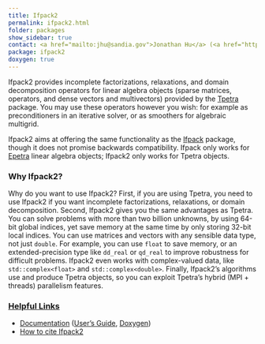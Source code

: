 ```yaml
---
title: Ifpack2
permalink: ifpack2.html
folder: packages
show_sidebar: true
contact: <a href="mailto:jhu@sandia.gov">Jonathan Hu</a> (<a href="https://github.com/jhux2">@jhux2</a>), <a href="mailto:csiefer@sandia.gov">Chris Siefert</a> (<a href="https://github.com/csiefert2">@csiefert2</a>), <a href="https://github.com/orgs/trilinos/teams/ifpack2">@ifpack2</a>
package: ifpack2
doxygen: true
---
```


Ifpack2 provides incomplete factorizations, relaxations, and domain decomposition operators for linear algebra objects (sparse matrices, operators, and dense vectors and multivectors) provided by the [Tpetra](tpetra.html) package. You may use these operators however you wish: for example as preconditioners in an iterative solver, or as smoothers for algebraic multigrid.

Ifpack2 aims at offering the same functionality as the [Ifpack](ifpack.html) package, though it does not promise backwards compatibility. Ifpack only works for [Epetra](epetra.html) linear algebra objects; Ifpack2 only works for Tpetra objects.

### Why Ifpack2?

Why do you want to use Ifpack2? First, if you are using Tpetra, you need to use Ifpack2 if you want incomplete factorizations, relaxations, or domain decomposition. Second, Ifpack2 gives you the same advantages as Tpetra. You can solve problems with more than two billion unknowns, by using 64-bit global indices, yet save memory at the same time by only storing 32-bit local indices. You can use matrices and vectors with any sensible data type, not just `double`. For example, you can use `float` to save memory, or an extended-precision type like `dd_real` or `qd_real` to improve robustness for difficult problems. Ifpack2 even works with complex-valued data, like `std::complex<float>` and `std::complex<double>`. Finally, Ifpack2’s algorithms use and produce Tpetra objects, so you can exploit Tpetra’s hybrid (MPI + threads) parallelism features.

### <span style="text-decoration: underline;">Helpful Links</span>

*   [Documentation](ifpack2_documentation.html "Documentation") ([User’s Guide](pdfs/ifpack2guide.pdf), [Doxygen](http://trilinos.org/docs/dev/packages/ifpack2/doc/html/index.html))
*   [How to cite Ifpack2](ifpack2_citation.html)
